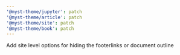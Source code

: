 ```yaml
---
'@myst-theme/jupyter': patch
'@myst-theme/article': patch
'@myst-theme/site': patch
'@myst-theme/book': patch
---
```


Add site level options for hiding the footerlinks or document outline
